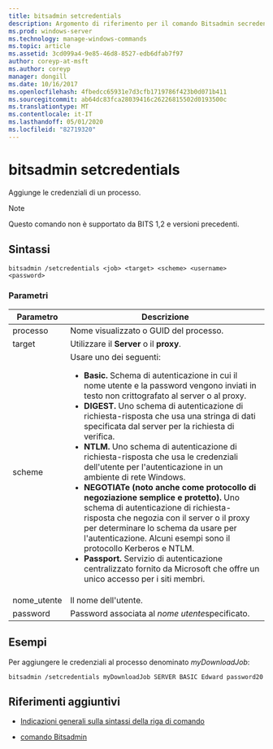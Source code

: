 ```yaml
---
title: bitsadmin setcredentials
description: Argomento di riferimento per il comando Bitsadmin secredentials, che aggiunge le credenziali a un processo.
ms.prod: windows-server
ms.technology: manage-windows-commands
ms.topic: article
ms.assetid: 3cd099a4-9e85-46d8-8527-edb6dfab7f97
author: coreyp-at-msft
ms.author: coreyp
manager: dongill
ms.date: 10/16/2017
ms.openlocfilehash: 4fbedcc65931e7d3cfb1719786f423b0d071b411
ms.sourcegitcommit: ab64dc83fca28039416c26226815502d0193500c
ms.translationtype: MT
ms.contentlocale: it-IT
ms.lasthandoff: 05/01/2020
ms.locfileid: "82719320"
---
```

# <a name="bitsadmin-setcredentials"></a>bitsadmin setcredentials

Aggiunge le credenziali di un processo.

> [!NOTE]
> Questo comando non è supportato da BITS 1,2 e versioni precedenti.

## <a name="syntax"></a>Sintassi

```
bitsadmin /setcredentials <job> <target> <scheme> <username> <password>
```

### <a name="parameters"></a>Parametri

| Parametro | Descrizione |
| -------------- | -------------- |
| processo | Nome visualizzato o GUID del processo. |
| target | Utilizzare il **Server** o il **proxy**. |
| scheme | Usare uno dei seguenti:<ul><li>**Basic.** Schema di autenticazione in cui il nome utente e la password vengono inviati in testo non crittografato al server o al proxy.</li><li>**DIGEST.** Uno schema di autenticazione di richiesta-risposta che usa una stringa di dati specificata dal server per la richiesta di verifica.</li><li>**NTLM.** Uno schema di autenticazione di richiesta-risposta che usa le credenziali dell'utente per l'autenticazione in un ambiente di rete Windows.</li><li>**NEGOTIATe (noto anche come protocollo di negoziazione semplice e protetto).** Uno schema di autenticazione di richiesta-risposta che negozia con il server o il proxy per determinare lo schema da usare per l'autenticazione. Alcuni esempi sono il protocollo Kerberos e NTLM.</li><li>**Passport.** Servizio di autenticazione centralizzato fornito da Microsoft che offre un unico accesso per i siti membri.</li></ul> |
| nome_utente | Il nome dell'utente. |
| password | Password associata al *nome utente*specificato. |

## <a name="examples"></a>Esempi

Per aggiungere le credenziali al processo denominato *myDownloadJob*:

```
bitsadmin /setcredentials myDownloadJob SERVER BASIC Edward password20
```

## <a name="additional-references"></a>Riferimenti aggiuntivi

- [Indicazioni generali sulla sintassi della riga di comando](command-line-syntax-key.md)

- [comando Bitsadmin](bitsadmin.md)
